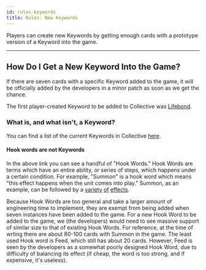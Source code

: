 ```yaml
---
id: rules-keywords
title: Rules: New Keywords
---
```


Players can create new Keywords by getting enough cards with a prototype version of a Keyword into the game.

---

## How Do I Get a New Keyword Into the Game?

If there are seven cards with a specific Keyword added to the game, it will be officially added by the developers in a minor patch as soon as we get the chance.

The first player-created Keyword to be added to Collective was [Lifebond](https://collective.gamepedia.com/Lifebond).

### What is, and what isn't, a Keyword?

You can find a list of the current Keywords in Collective [here](https://collective.gamepedia.com/Keywords).

#### Hook words are not Keywords

In the above link you can see a handful of "Hook Words." Hook Words are terms which have an entire ability, or series of steps, which happens under a certain condition. For example, "Summon" is a hook word which means "this effect happens when the unit comes into play." Summon, as an example, can be followed by a [variety](https://www.collective.gg/try-out?imgurl=https://files.collective.gg/p/cards/668ffee0-6e1d-11e8-ab6f-6d11d71556a0-s.png) [of](https://www.collective.gg/try-out?imgurl=https://files.collective.gg/p/cards/6c0a7060-8d00-11e8-b01b-790409d5d664-s.png) [effects](https://www.collective.gg/try-out?imgurl=https://files.collective.gg/p/cards/e0b7f350-94ea-11e8-adb4-296bd5aab018-m.png).

Because Hook Words are too general and take a larger amount of engineering time to implement, they are exempt from being added when seven instances have been added to the game. For a new Hook Word to be added to the game, we (the developers) would need to see massive support of similar size to that of existing Hook Words. For reference, at the time of wrting there are about 80-100 cards with Summon in the game. The least used Hook word is Feed, which still has about 20 cards. However, Feed is seen by the developers as a somewhat poorly designed Hook Word, due to difficulty of balancing its effect (if cheap, the word is too strong, and if expensive, it's useless).
